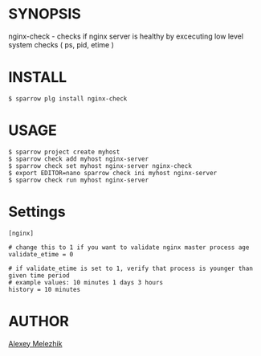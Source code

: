 # SYNOPSIS

nginx-check - checks if nginx server is healthy by excecuting low level system checks ( ps, pid, etime )

# INSTALL

    $ sparrow plg install nginx-check


# USAGE

    $ sparrow project create myhost
    $ sparrow check add myhost nginx-server
    $ sparrow check set myhost nginx-server nginx-check
    $ export EDITOR=nano sparrow check ini myhost nginx-server
    $ sparrow check run myhost nginx-server 

# Settings

    [nginx]

    # change this to 1 if you want to validate nginx master process age
    validate_etime = 0
    
    # if validate_etime is set to 1, verify that process is younger than given time period
    # example values: 10 minutes 1 days 3 hours
    history = 10 minutes
          

# AUTHOR

[Alexey Melezhik](mailto:melezhik@gmail.com)
